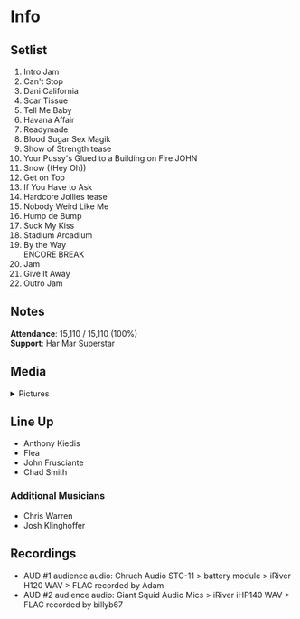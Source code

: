 # Info

## Setlist

1. Intro Jam
2. Can't Stop
3. Dani California
4. Scar Tissue
5. Tell Me Baby
6. Havana Affair
7. Readymade
8. Blood Sugar Sex Magik
9. Show of Strength tease
10. Your Pussy's Glued to a Building on Fire JOHN
11. Snow ((Hey Oh))
12. Get on Top
13. If You Have to Ask
14. Hardcore Jollies tease
15. Nobody Weird Like Me
16. Hump de Bump
17. Suck My Kiss
18. Stadium Arcadium
19. By the Way
<br> ENCORE BREAK
20. Jam
21. Give It Away
22. Outro Jam

## Notes

**Attendance**: 15,110 / 15,110 (100%)
<br>
**Support**: Har Mar Superstar

## Media 

<details>
  <summary>Pictures</summary>
  <!--<img alt="Setlist" title="Setlist" src="_.jpg" height="200" />
  <img alt="Clipping" title="Clipping" src="_.jpg" height="200" />
  <img alt="Flyer" title="Flyer" src="_.jpg" height="200" />-->
</details>

## Line Up

* Anthony Kiedis
* Flea
* John Frusciante
* Chad Smith

### Additional Musicians

* Chris Warren  
* Josh Klinghoffer

## Recordings

* AUD #1 audience audio: Chruch Audio STC-11 > battery module > iRiver H120 WAV > FLAC recorded by Adam  
* AUD #2 audience audio: Giant Squid Audio Mics > iRiver iHP140 WAV > FLAC recorded by billyb67
